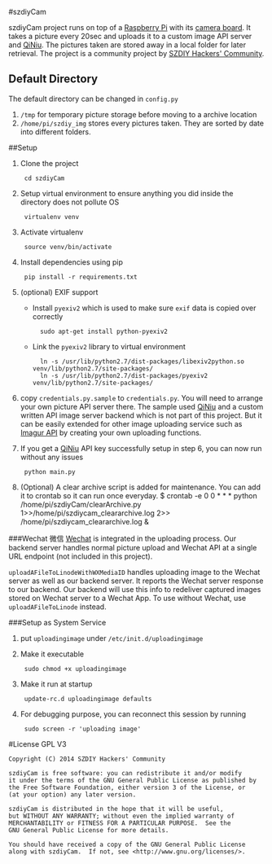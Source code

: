 #szdiyCam

szdiyCam project runs on top of a [Raspberry Pi](www.raspberrypi.org/‎) with its [camera board](www.raspberrypi.org/tag/camera-board/‎). It takes a picture every 20sec and uploads it to a custom image API server and [QiNiu](qiniu.com). The pictures taken are stored away in a local folder for later retrieval. The project is a community project by [SZDIY Hackers' Community](http://www.szdiy.org/).

## Default Directory
The default directory can be changed in `config.py`

1. `/tmp` for temporary picture storage before moving to a archive location
2. `/home/pi/szdiy_img` stores every pictures taken. They are sorted by date into different folders.

##Setup
1. Clone the project

		cd szdiyCam

2. Setup virtual environment to ensure anything you did inside the directory does not pollute OS

		virtualenv venv

3. Activate virtualenv

		source venv/bin/activate

4. Install dependencies using pip

		pip install -r requirements.txt

5. (optional) EXIF support
	* Install `pyexiv2` which is used to make sure `exif` data is copied over correctly

			sudo apt-get install python-pyexiv2        
	* Link the `pyexiv2` library to virtual environment

			ln -s /usr/lib/python2.7/dist-packages/libexiv2python.so venv/lib/python2.7/site-packages/
			ln -s /usr/lib/python2.7/dist-packages/pyexiv2 venv/lib/python2.7/site-packages/
6. copy `credentials.py.sample` to `credentials.py`. You will need to arrange your own picture API server there. The sample used [QiNiu](qiniu.com) and a custom written API image server backend which is not part of this project. But it can be easily extended for other image uploading service such as [Imagur API](https://api.imgur.com) by creating your own uploading functions.

7. If you get a [QiNiu](qiniu.com) API key successfully setup in step 6, you can now run without any issues

		python main.py

8. (Optional) A clear archive script is added for maintenance. You can add it to crontab so it can run once everyday.
		$ crontab -e
		0 0 * * * python /home/pi/szdiyCam/clearArchive.py 1>>/home/pi/szdiycam_cleararchive.log 2>> /home/pi/szdiycam_cleararchive.log &

###Wechat 微信
[Wechat](http://www.wechat.com/) is integrated in the uploading process. Our backend server handles normal picture upload and Wechat API at a single URL endpoint (not included in this project).

`uploadAFileToLinodeWithWXMediaID` handles uploading image to the Wechat server as well as our  backend server. It reports the Wechat server response to our backend. Our backend will use this info to redeliver captured images stored on Wechat server to a Wechat App. To use without Wechat, use `uploadAFileToLinode` instead.

###Setup as System Service
1. put `uploadingimage` under ```/etc/init.d/uploadingimage```
2. Make it executable

		sudo chmod +x uploadingimage

3. Make it run at startup

		update-rc.d uploadingimage defaults

4. For debugging purpose, you can reconnect this session by running

		sudo screen -r 'uploading image'

#License
GPL V3

	Copyright (C) 2014 SZDIY Hackers' Community

	szdiyCam is free software: you can redistribute it and/or modify
	it under the terms of the GNU General Public License as published by
	the Free Software Foundation, either version 3 of the License, or
	(at your option) any later version.

	szdiyCam is distributed in the hope that it will be useful,
	but WITHOUT ANY WARRANTY; without even the implied warranty of
	MERCHANTABILITY or FITNESS FOR A PARTICULAR PURPOSE.  See the
	GNU General Public License for more details.

	You should have received a copy of the GNU General Public License
	along with szdiyCam.  If not, see <http://www.gnu.org/licenses/>.
